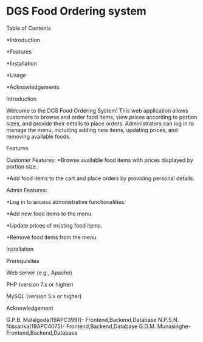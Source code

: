 # DGS Food Ordering system

Table of Contents

*Introduction

*Features

*Installation

*Usage

*Acknowledgements


Introduction

Welcome to the DGS Food Ordering System! This web application allows customers to browse and order food items, view prices according to portion sizes, and provide their details to place orders. Administrators can log in to manage the menu, including adding new items, updating prices, and removing available foods.


Features

Customer Features:
*Browse available food items with prices displayed by portion size.

*Add food items to the cart and place orders by providing personal details.


Admin Features:

*Log in to access administrative functionalities.

*Add new food items to the menu.

*Update prices of existing food items.

*Remove food items from the menu.


Installation

Prerequisites

Web server (e.g., Apache)

PHP (version 7.x or higher)

MySQL (version 5.x or higher)

Acknowledgement

G.P.B. Malalgoda(19APC3991)- Frontend,Backend,Database
N.P.S.N. Nissanka(19APC4075)- Frontend,Backend,Database
G.D.M. Munasinghe- Frontend,Backend,Database



 

